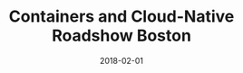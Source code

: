 ---
title: "Containers and Cloud-Native Roadshow Boston"
date: "2018-02-01"
expiryDate: "2018-02-01"

event_start_date: "2018-02-01"
event_end_date: "2018-02-01"
event_start_time: "08:30 AM"
event_end_time: "04:00 PM"
event_location: "Waltham, MA"
event_link: "https://www.redhat.com/en/events/containers-and-cloud-native-roadshow-boston"

event_type: "Roadshow"
event_technology: "Cloud"
---